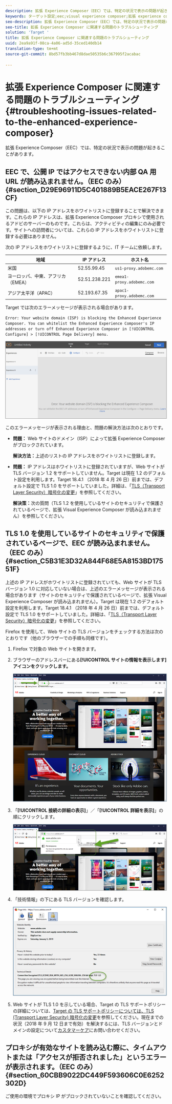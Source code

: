 ```yaml
---
description: 拡張 Experience Composer（EEC）では、特定の状況で表示の問題が起きることがあります。
keywords: ターゲット設定;eec;visual experience composer;拡張 experience composer のトラブルシューティング;トラブルシューティング
seo-description: 拡張 Experience Composer（EEC）では、特定の状況で表示の問題が起きることがあります。
seo-title: 拡張 Experience Composer に関連する問題のトラブルシューティング
solution: 'Target '
title: 拡張 Experience Composer に関連する問題のトラブルシューティング
uuid: 2ea9a91f-08ca-4a06-ad5d-35ced140db14
translation-type: tm+mt
source-git-commit: 8bd57fb3bb467d8dae50535b6c367995f2acabac

---
```



# 拡張 Experience Composer に関連する問題のトラブルシューティング{#troubleshooting-issues-related-to-the-enhanced-experience-composer}

拡張 Experience Composer（EEC）では、特定の状況で表示の問題が起きることがあります。

## EEC で、公開 IP ではアクセスできない内部 QA 用 URL が読み込まれません。（EEC のみ）{#section_D29E96911D5C401889B5EACE267F13CF}

この問題は、以下の IP アドレスをホワイトリストに登録することで解決できます。これらの IP アドレスは、拡張 Experience Composer プロキシで使用されるアドビのサーバーのものです。これらは、アクティビティの編集にのみ必要です。サイトへの訪問者については、これらの IP アドレスをホワイトリストに登録する必要はありません。

次の IP アドレスをホワイトリストに登録するように、IT チームに依頼します。

| 地域 | IP アドレス | ホスト名 |
|--- |--- |--- |
| 米国 | 52.55.99.45 | `us1-proxy.adobemc.com` |
| ヨーロッパ、中東、アフリカ（EMEA） | 52.51.238.221 | `emea1-proxy.adobemc.com` |
| アジア太平洋（APAC） | 52.193.67.35 | `apac1-proxy.adobemc.com` |

Target では次のエラーメッセージが表示される場合があります。

`Error: Your website domain (ISP) is blocking the Enhanced Experience Composer. You can whitelist the Enhanced Experience Composer's IP addresses or turn off Enhanced Experience Composer in [!UICONTROL Configure] > [!UICONTROL Page Delivery] menu.`

![](assets/EEC_error.png)

このエラーメッセージが表示される理由と、問題の解決方法は次のとおりです。

* **問題：** Web サイトのドメイン（ISP）によって拡張 Experience Composer がブロックされています。

   **解決方法：**&#x200B;上述のリストの IP アドレスをホワイトリストに登録します。

* **問題：** IP アドレスはホワイトリストに登録されていますが、Web サイトが TLS バージョン 1.2 をサポートしていません。Target は現在 1.2 のデフォルト設定を利用します。Target 18.4.1 （2018 年 4 月 26 日）前までは、デフォルト設定で TLS 1.0 をサポートしていました。詳細は、「[TLS（Transport Layer Security）暗号化の変更](../../../c-implementing-target/c-considerations-before-you-implement-target/tls-transport-layer-security-encryption.md#concept_CC1001E9D3AE4BABAF90B8311B0A6451)」を参照してください。

   **解決策：**&#x200B;次の質問（TLS 1.2 を使用しているサイトのセキュリティで保護されているページで、拡張 Visual Experience Composer が読み込まれません）を参照してください。

## TLS 1.0 を使用しているサイトのセキュリティで保護されているページで、EEC が読み込まれません。（EEC のみ）{#section_C5B31E3D32A844F68E5A8153BD17551F}

上述の IP アドレスがホワイトリストに登録されていても、Web サイトが TLS バージョン 1.0 に対応していない場合は、上述のエラーメッセージが表示される場合があります（サイトのセキュリティで保護されているページで、拡張 Visual Experience Composer が読み込まれません）。Target は現在 1.2 のデフォルト設定を利用します。Target 18.4.1 （2018 年 4 月 26 日）前までは、デフォルト設定で TLS 1.0 をサポートしていました。詳細は、「[TLS（Transport Layer Security）暗号化の変更](../../../c-implementing-target/c-considerations-before-you-implement-target/tls-transport-layer-security-encryption.md#concept_CC1001E9D3AE4BABAF90B8311B0A6451)」を参照してください。

Firefox を使用して、Web サイトの TLS バージョンをチェックする方法は次のとおりです（他のブラウザーでの手順も同様です）。

1. Firefox で対象の Web サイトを開きます。
1. ブラウザーのアドレスバーにある&#x200B;**[!UICONTROL サイトの情報を表示します]アイコンをクリックします。**

   ![](assets/firefox_more_info.png)

1. 「**[!UICONTROL 接続の詳細の表示]**」／「**[!UICONTROL 詳細を表示]**」の順にクリックします。

   ![](assets/firefox_more_info_2.png)

1. 「技術情報」の下にある TLS バージョンを確認します。

   ![](assets/firefox_more_info_3.png)

1. Web サイトが TLS 1.0 を示している場合、Target の TLS サポートポリシーの詳細については、[Target の TLS サポートポリシーについては、TLS (Transport Layer Security) 暗号化の変更](../../../c-implementing-target/c-considerations-before-you-implement-target/tls-transport-layer-security-encryption.md#concept_CC1001E9D3AE4BABAF90B8311B0A6451)を参照してください。現在までの状況（2018 年 9 月 12 日まで有効）を解決するには、TLS バージョンとドメインの設定について[カスタマーケア](../../../cmp-resources-and-contact-information.md#reference_ACA3391A00EF467B87930A450050077C)にお問い合わせください。

## プロキシが有効なサイトを読み込む際に、タイムアウトまたは「アクセスが拒否されました」というエラーが表示されます。（EEC のみ）{#section_60CBB9022DC449F593606C0E6252302D}

ご使用の環境でプロキシ IP がブロックされていないことを確認してください。
